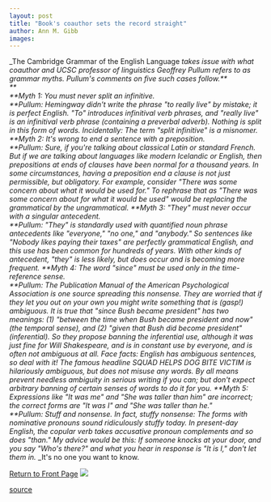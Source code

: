 ```yaml
---
layout: post
title: "Book's coauthor sets the record straight"
author: Ann M. Gibb
images:
---
```


_The Cambridge Grammar of the English Language _takes issue with what coauthor and UCSC professor of linguistics Geoffrey Pullum refers to as grammar myths. Pullum's comments on five such cases follow.**_  
_**_  
_**Myth 1: You must never split an infinitive.  
**Pullum: Hemingway didn't write the phrase "to really live" by mistake; it is perfect English._ _"To" introduces infinitival verb phrases, and "really live" is an infinitival verb phrase (containing a preverbal adverb)._ _Nothing is split in this form of words. Incidentally: The term "split infinitive" is a misnomer. **Myth 2: It's wrong to end a sentence with a preposition.  
**Pullum: Sure, if you're talking about classical Latin or standard French._ _But if we are talking about languages like modern Icelandic or English, then prepositions at ends of clauses have been normal for a thousand years. In some circumstances, having a preposition end a clause is not just permissible, but obligatory. For example, consider "There was some concern about what it would be used for." To rephrase that as "There was some concern about for what it would be used" would be replacing the grammatical by the ungrammatical. **Myth 3: "They" must never occur with a singular antecedent.  
**Pullum: "They" is standardly used with quantified noun phrase antecedents like "everyone," "no one," and "anybody."_ _So sentences like "Nobody likes paying their taxes" are perfectly grammatical English, and this use has been common for hundreds of years._ _With other kinds of antecedent, "they" is less likely, but does occur and is becoming more frequent. **Myth 4: The word "since" must be used only in the time-reference sense.  
**Pullum: _The Publication Manual_ of the American Psychological Association is one source spreading this nonsense._ _They are worried that if they let you out on your own you might write something that is (gasp!) ambiguous._ _It is true that "since Bush became president" has two meanings: (1) "between the time when Bush became president and now" (the temporal sense), and (2) "given that Bush did become president" (inferential)._ _So they propose banning the inferential use, although it was just fine for Will Shakespeare, and is in constant use by everyone, and is often not ambiguous at all._ _Face facts: English has ambiguous sentences, so deal with it!_ _The famous headline SQUAD HELPS DOG BITE VICTIM is hilariously ambiguous, but does not misuse any words._ _By all means prevent needless ambiguity in serious writing if you can; but don't expect arbitrary banning of certain senses of words to do it for you. **Myth 5: Expressions like "It was me" and "She was taller than him" are incorrect; the correct forms are "It was I" and "She was taller than he."  
**Pullum: Stuff and nonsense._ _In fact, stuffy nonsense: The forms with nominative pronouns sound ridiculously stuffy today._ _In present-day English, the copular verb takes accusative pronoun complements and so does "than."_ _My advice would be this: If someone knocks at your door, and you say "Who's there?" and what you hear in response is "It is I," don't let them in._ _It's no one you want to know.

  

[Return to Front Page][1] ![ ][2]

[1]: ../../index.html
[2]: ../../images/trans.gif

[source](http://www1.ucsc.edu/currents/01-02/04-15/rules.html "Permalink to rules")
